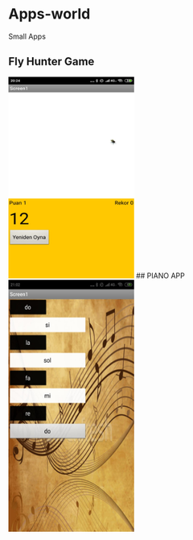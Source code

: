# Apps-world
 Small Apps 
## Fly Hunter Game
<img src="images/flygame.jpeg" width="250" height="400"/>
## PIANO APP
<img src="images/piyano.jpeg" width="250" height="500"/>
